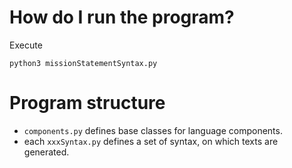 # How do I run the program?
Execute
```
python3 missionStatementSyntax.py
```

# Program structure
* `components.py` defines base classes for language components.
* each `xxxSyntax.py` defines a set of syntax, on which texts are generated.

